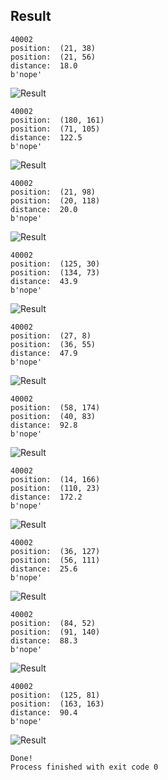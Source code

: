 ## Result ##
```
40002
position:  (21, 38)
position:  (21, 56)
distance:  18.0
b'nope'
```
![Result](https://github.com/Dmitry-Serebrennikov/IoT/blob/master/starsdist/Result_images/1.jpg)
```
40002
position:  (180, 161)
position:  (71, 105)
distance:  122.5
b'nope'
```
![Result](https://github.com/Dmitry-Serebrennikov/IoT/blob/master/starsdist/Result_images/2.jpg)
```
40002
position:  (21, 98)
position:  (20, 118)
distance:  20.0
b'nope'
```
![Result](https://github.com/Dmitry-Serebrennikov/IoT/blob/master/starsdist/Result_images/3.jpg)
```
40002
position:  (125, 30)
position:  (134, 73)
distance:  43.9
b'nope'
```
![Result](https://github.com/Dmitry-Serebrennikov/IoT/blob/master/starsdist/Result_images/4.jpg)
```
40002
position:  (27, 8)
position:  (36, 55)
distance:  47.9
b'nope'
```
![Result](https://github.com/Dmitry-Serebrennikov/IoT/blob/master/starsdist/Result_images/5.jpg)
```
40002
position:  (58, 174)
position:  (40, 83)
distance:  92.8
b'nope'
```
![Result](https://github.com/Dmitry-Serebrennikov/IoT/blob/master/starsdist/Result_images/6.jpg)
```
40002
position:  (14, 166)
position:  (110, 23)
distance:  172.2
b'nope'
```
![Result](https://github.com/Dmitry-Serebrennikov/IoT/blob/master/starsdist/Result_images/7.jpg)
```
40002
position:  (36, 127)
position:  (56, 111)
distance:  25.6
b'nope'
```
![Result](https://github.com/Dmitry-Serebrennikov/IoT/blob/master/starsdist/Result_images/8.jpg)
```
40002
position:  (84, 52)
position:  (91, 140)
distance:  88.3
b'nope'
```
![Result](https://github.com/Dmitry-Serebrennikov/IoT/blob/master/starsdist/Result_images/9.jpg)
```
40002
position:  (125, 81)
position:  (163, 163)
distance:  90.4
b'nope'
```
![Result](https://github.com/Dmitry-Serebrennikov/IoT/blob/master/starsdist/Result_images/10.jpg)  
```
Done!  
Process finished with exit code 0
```




